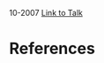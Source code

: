 

10-2007
[Link to Talk](https://www.churchofjesuschrist.org/study/general-conference/2007/10/priesthood-session?lang=eng)



# References
